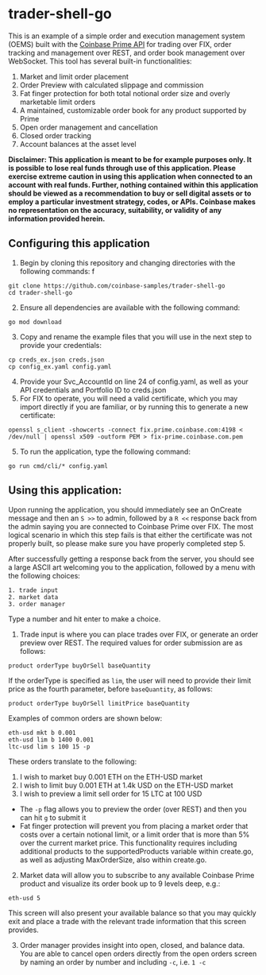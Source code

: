 # trader-shell-go

This is an example of a simple order and execution management system (OEMS) built with the [Coinbase Prime API](https://docs.cloud.coinbase.com/prime/reference) for trading over FIX, order tracking and management over REST, and order book management over WebSocket. This tool has several built-in functionalities:

1. Market and limit order placement
2. Order Preview with calculated slippage and commission
3. Fat finger protection for both total notional order size and overly marketable limit orders
4. A maintained, customizable order book for any product supported by Prime
5. Open order management and cancellation
6. Closed order tracking
7. Account balances at the asset level

**Disclaimer: This application is meant to be for example purposes only. It is possible to lose real funds through use of this application. Please exercise extreme caution in using this application when connected to an account with real funds. Further, nothing contained within this application should be viewed as a recommendation to buy or sell digital assets or to employ a particular investment strategy, codes, or APIs. Coinbase makes no representation on the accuracy, suitability, or validity of any information provided herein.**

## Configuring this application

1. Begin by cloning this repository and changing directories with the following commands:
f
```
git clone https://github.com/coinbase-samples/trader-shell-go
cd trader-shell-go
```
2. Ensure all dependencies are available with the following command:
```
go mod download
```
3. Copy and rename the example files that you will use in the next step to provide your credentials:
```
cp creds_ex.json creds.json
cp config_ex.yaml config.yaml
```
4. Provide your Svc_AccountId on line 24 of config.yaml, as well as your API credentials and Portfolio ID to creds.json
5. For FIX to operate, you will need a valid certificate, which you may import directly if you are familiar, or by running this to generate a new certificate:
```
openssl s_client -showcerts -connect fix.prime.coinbase.com:4198 < /dev/null | openssl x509 -outform PEM > fix-prime.coinbase.com.pem
```
5. To run the application, type the following command:
```
go run cmd/cli/* config.yaml
```
## Using this application:
Upon running the application, you should immediately see an OnCreate message and then an `S >>` to admin, followed by a `R <<` response back from the admin saying you are connected to Coinbase Prime over FIX. The most logical scenario in which this step fails is that either the certificate was not properly built, so please make sure you have properly completed step 5.

After successfully getting a response back from the server, you should see a large ASCII art welcoming you to the application, followed by a menu with the following choices:
```
1. trade input
2. market data
3. order manager
```
Type a number and hit enter to make a choice.

1. Trade input is where you can place trades over FIX, or generate an order preview over REST. The required values for order submission are as follows:

`product orderType buyOrSell baseQuantity`

If the orderType is specified as `lim`, the user will need to provide their limit price as the fourth parameter, before `baseQuantity`, as follows:

`product orderType buyOrSell limitPrice baseQuantity`

Examples of common orders are shown below:
```
eth-usd mkt b 0.001
eth-usd lim b 1400 0.001
ltc-usd lim s 100 15 -p
```

These orders translate to the following:

1. I wish to market buy 0.001 ETH on the ETH-USD market
2. I wish to limit buy 0.001 ETH at 1.4k USD on the ETH-USD market
3. I wish to preview a limit sell order for 15 LTC at 100 USD

- The `-p` flag allows you to preview the order (over REST) and then you can hit `g` to submit it
- Fat finger protection will prevent you from placing a market order that costs over a certain notional limit, or a limit order that is more than 5% over the current market price. This functionality requires including additional products to the supportedProducts variable within create.go, as well as adjusting MaxOrderSize, also within create.go.


2. Market data will allow you to subscribe to any available Coinbase Prime product and visualize its order book up to 9 levels deep, e.g.:
```
eth-usd 5
```
This screen will also present your available balance so that you may quickly exit and place a trade with the relevant trade information that this screen provides.

3. Order manager provides insight into open, closed, and balance data. You are able to cancel open orders directly from the open orders screen by naming an order by number and including `-c`, i.e. `1 -c`
